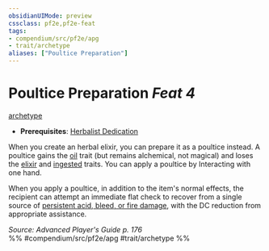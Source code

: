 ```yaml
---
obsidianUIMode: preview
cssclass: pf2e,pf2e-feat
tags:
- compendium/src/pf2e/apg
- trait/archetype
aliases: ["Poultice Preparation"]
---
```

# Poultice Preparation  *Feat 4*  
[archetype](rules/traits/archetype.md)  

- **Prerequisites**: [Herbalist Dedication](compendium/feats/herbalist-dedication-apg.md)

When you create an herbal elixir, you can prepare it as a poultice instead. A poultice gains the [oil](rules/traits/oil.md) trait (but remains alchemical, not magical) and loses the [elixir](rules/traits/elixir.md) and [ingested](rules/traits/ingested.md) traits. You can apply a poultice by Interacting with one hand.

When you apply a poultice, in addition to the item's normal effects, the recipient can attempt an immediate flat check to recover from a single source of [persistent acid, bleed, or fire damage](rules/conditions.md#Persistent%20Damage), with the DC reduction from appropriate assistance.

*Source: Advanced Player's Guide p. 176*  
%% #compendium/src/pf2e/apg #trait/archetype %%